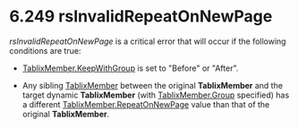 <html dir="LTR" xmlns:mshelp="http://msdn.microsoft.com/mshelp" xmlns:ddue="http://ddue.schemas.microsoft.com/authoring/2003/5" xmlns:xlink="http://www.w3.org/1999/xlink" xmlns:tool="http://www.microsoft.com/tooltip">
    <head>
        <meta http-equiv="Content-Type" content="text/html; CHARSET=utf-8"></meta>
        <meta name="save" content="history"></meta>
        <title>6.249 rsInvalidRepeatOnNewPage</title>
        <xml>
            <mshelp:toctitle title="6.249 rsInvalidRepeatOnNewPage"></mshelp:toctitle>
            <mshelp:rltitle title="[MS-RDL]: rsInvalidRepeatOnNewPage"></mshelp:rltitle>
            <mshelp:keyword index="A" term="9e48d309-d41b-4037-b141-95e34bdf7ff9"></mshelp:keyword>
            <mshelp:attr name="DCSext.ContentType" value="open specification"></mshelp:attr>
            <mshelp:attr name="AssetID" value="9e48d309-d41b-4037-b141-95e34bdf7ff9"></mshelp:attr>
            <mshelp:attr name="TopicType" value="kbRef"></mshelp:attr>
            <mshelp:attr name="DCSext.Title" value="[MS-RDL]: rsInvalidRepeatOnNewPage" />
        </xml>
    </head>
    <body>
        <div id="header">
            <h1 class="heading">6.249 rsInvalidRepeatOnNewPage</h1>
        </div>
        <div id="mainSection">
            <div id="mainBody">
                <div id="allHistory" class="saveHistory"></div>
                <div id="sectionSection0" class="section" name="collapseableSection">
                    

<p><i>rsInvalidRepeatOnNewPage</i> is a critical error that
will occur if the following conditions are true:</p>

<ul><li><p><span><span> 
</span></span><a href="21e238be-5596-42ad-8583-0c8ef5fdab50.md">TablixMember.KeepWithGroup</a>
is set to &quot;Before&quot; or &quot;After&quot;.</p>

</li><li><p><span><span> 
</span></span>Any sibling <a href="1d8a9691-b173-4e24-9ea9-1f486bc824fd.md">TablixMember</a>
between the original <b>TablixMember</b> and the target dynamic <b>TablixMember</b>
(with <a href="2a2f7641-4f42-44c0-81a5-c17c61b75802.md">TablixMember.Group</a>
specified) has a different <a href="7a8100e3-be10-4036-9bbe-5a72682bfc00.md">TablixMember.RepeatOnNewPage</a>
value than that of the original <b>TablixMember</b>.</p>

</li></ul>
                </div>
            </div>
        </div>
    </body>
</html>